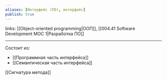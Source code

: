 ```yaml
---
aliases: [Интерфейс (ПО), интерфейс]
publish: true
---
```

links: [[Object-oriented programming|ООП]], [[004.41 Software Development MOC 1|Разработка ПО]]

---

Состоит из:
- [[Программная часть интерфейса]]
- [[Семантическая часть интерфейса]]


[[Сигнатура метода]]